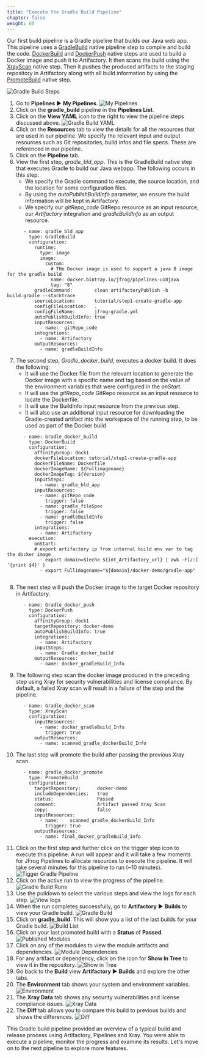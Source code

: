 ```yaml
---
title: "Execute the Gradle Build Pipeline"
chapter: false
weight: 60
---
```


Our first build pipeline is a Gradle pipeline that builds our Java web app. This pipeline uses a [GradleBuild](https://www.jfrog.com/confluence/display/JFROG/GradleBuild) native pipeline step to compile and build the code. [DockerBuild](https://www.jfrog.com/confluence/display/JFROG/DockerBuild) and [DockerPush](https://www.jfrog.com/confluence/display/JFROG/DockerPush) native steps are used to build a Docker image and push it to Artifactory. It then scans the build using the [XrayScan](https://www.jfrog.com/confluence/display/JFROG/XrayScan) native step. Then it pushes the produced artifacts to the staging repository in Artifactory along with all build information by using the [PromoteBuild](https://www.jfrog.com/confluence/display/JFROG/PromoteBuild) native step.

![Gradle Build Steps](/images/gradle-build-pipeline-steps.svg) 

1. Go to **Pipelines** ► **My Pipelines**.
![My Pipelines](/images/MyPipelinesFinal.png)
2. Click on the **gradle_build** pipeline in the **Pipelines List**.
3. Click on the **View YAML** icon to the right to view the pipeline steps discussed above.
![Gradle Build YAML](/images/gradle-build-yaml.png)
4. Click on the **Resources** tab to view the details for all the resources that are used in our pipeline. We specify the relevant input and output resources such as Git repositories, build infos and file specs. These are referenced in our pipeline.
5. Click on the **Pipeline** tab.
6. View the first step, _gradle_bld_app_. This is the GradleBuild native step that executes Gradle to build our Java webapp. The following occurs in this step:
    - We specify the Gradle command to execute, the source location, and the location for some configuration files. 
    - By using the _autoPublishBuildInfo_ parameter, we ensure the build information will be kept in Artifactory. 
    - We specify our _gitRepo\_code_ GitRepo resource as an input resource, our _Artifactory_ integration and _gradleBuildInfo_ as an output resource.
    
```
      - name: gradle_bld_app
        type: GradleBuild
        configuration:
          runtime:
            type: image
            image:
              custom:
                # THe Docker image is used to support a java 8 image for the gradle build
                name: docker.bintray.io/jfrog/pipelines-u18java
                tag: "8"
          gradleCommand:        clean artifactoryPublish -b build.gradle --stacktrace
          sourceLocation:       tutorial/step1-create-gradle-app
          configFileLocation:   .
          configFileName:       jfrog-gradle.yml
          autoPublishBuildInfo: true
          inputResources:
            - name:  gitRepo_code
          integrations:
            - name: Artifactory
          outputResources:
            - name: gradleBuildInfo
```
7. The second step, _Gradle_docker_build_, executes a docker build. It does the following: 
    - It will use the Docker file from the relevant location to generate the Docker image with a specific name and tag based on the value of the environment variables that were configured in the _onStart_.
    - It will use the _gitRepo\_code_ GitRepo resource as an input resource to locate the Dockerfile.
    - It will use the BuildInfo input resource from the previous step.
    - It will also use an additional input resource for downloading the Gradle-created artifact into the workspace of the running step, to be used as part of the Docker build

```
      - name: Gradle_docker_build
        type: DockerBuild
        configuration:
          affinityGroup: dock1
          dockerFileLocation: tutorial/step1-create-gradle-app
          dockerFileName: Dockerfile
          dockerImageName: ${Fullimagename}
          dockerImageTag: ${Version}
          inputSteps:
            - name: gradle_bld_app
          inputResources:
            - name: gitRepo_code
              trigger: false
            - name: gradle_fileSpec
              trigger: false
            - name: gradleBuildInfo     
              trigger: false
          integrations:
            - name: Artifactory
        execution:
          onStart:
          # export artifactory ip from internal build env var to tag the docker image
            - export domain=$(echo ${int_Artifactory_url} | awk -F[/:] '{print $4}' )
            - export Fullimagename="${domain}/docker-demo/gradle-app"


```

8. The next step will push the Docker image to the target Docker repository in Artifactory. 

```
      - name: Gradle_docker_push
        type: DockerPush
        configuration:
          affinityGroup: dock1
          targetRepository: docker-demo
          autoPublishBuildInfo: true
          integrations:
            - name: Artifactory
          inputSteps:
            - name: Gradle_docker_build
          outputResources:
            - name: docker_gradleBuild_Info
```

9. The following step scan the docker image produced in the preceding step using Xray for security vulnerabilities and license compliance. By default, a failed Xray scan will result in a failure of the step and the pipeline.

```
      - name: Gradle_docker_scan
        type: XrayScan
        configuration:
          inputResources:
            - name: docker_gradleBuild_Info
              trigger: true
          outputResources:
            - name: scanned_gradle_dockerBuild_Info 
```

10. The last step will promote the build after passing the previous Xray scan.

```
      - name: gradle_docker_promote
        type: PromoteBuild
        configuration:
          targetRepository:      docker-demo
          includeDependencies:   true
          status:                Passed
          comment:               Artifact passed Xray Scan
          copy:                  false
          inputResources:
            - name:    scanned_gradle_dockerBuild_Info
              trigger: true
          outputResources:
            - name: final_docker_gradleBuild_Info
```

11. Click on the first step and further click on the trigger step icon to execute this pipeline. A run will appear and it will take a few moments for JFrog Pipelines to allocate resources to execute the pipeline. It will take several minutes for this pipeline to run (~10 minutes).
![Tigger Gradle Pipeline](/images/TriggerGradlePipeline.png)
12. Click on the active run to view the progress of the pipeline.
![Gradle Build Runs](/images/gradle-build-runs.png)
13. Use the pulldown to select the various steps and view the logs for each step.
![View logs](/images/view-logs.png)
14. When the run completes successfully, go to **Artifactory** ► **Builds** to view your Gradle build.
![Gradle Build](/images/gradle-build-build.png)
15. Click on **gradle_build**. This will show you a list of the last builds for your Gradle build.
![Build List](/images/builds-gradle-build.png)
16. Click on your last promoted build with a **Status** of **Passed**.
![Published Modules](/images/published-modules.png)
17. Click on any of the modules to view the module artifacts and dependencies.
![Module Dependencies](/images/module-dependencies.png)
18. For any artifact or dependency, click on the icon for **Show In Tree** to view it in the repository. 
![Show in Tree](/images/show-in-tree.png)
19. Go back to the **Build** view **Artifactory** ► **Builds** and explore the other tabs.
20. The **Environment** tab shows your system and environment variables.
![Environment](/images/Environment.png)
21. The **Xray Data** tab shows any security vulnerabilities and license compliance issues.
![Xray Data](/images/xray-data.png)
22. The **Diff** tab allows you to compare this build to previous builds and shows the differences.
![Diff](/images/diff.png)

This Gradle build pipeline provided an overview of a typical build and release process using Artifactory, Pipelines and Xray. You were able to execute a pipeline, monitor the progress and examine its results. Let's move on to the next pipeline to explore more features. 





